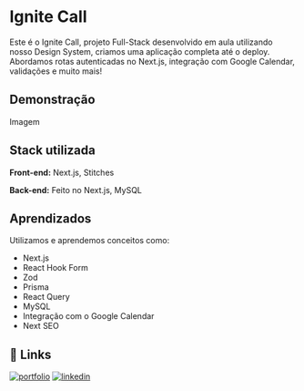 # Ignite Call

Este é o Ignite Call, projeto Full-Stack desenvolvido em aula utilizando nosso Design System, criamos uma aplicação completa até o deploy. Abordamos rotas autenticadas no Next.js, integração com Google Calendar, validações e muito mais!

## Demonstração

Imagem

## Stack utilizada

**Front-end:** Next.js, Stitches

**Back-end:** Feito no Next.js, MySQL

## Aprendizados

Utilizamos e aprendemos conceitos como:
- Next.js
- React Hook Form
- Zod
- Prisma
- React Query
- MySQL
- Integração com o Google Calendar
- Next SEO

## 🔗 Links

[![portfolio](https://img.shields.io/badge/my_portfolio-000?style=for-the-badge&logo=ko-fi&logoColor=white)](https://felipepeduardodev.netlify.app)
[![linkedin](https://img.shields.io/badge/linkedin-0A66C2?style=for-the-badge&logo=linkedin&logoColor=white)](https://www.linkedin.com/in/felipepereiraeduardo/)